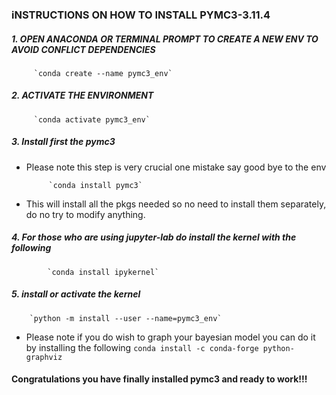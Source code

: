  ### iNSTRUCTIONS ON HOW TO INSTALL PYMC3-3.11.4
 
 ##### 1. OPEN ANACONDA OR TERMINAL PROMPT TO CREATE A NEW ENV TO AVOID CONFLICT DEPENDENCIES
         `conda create --name pymc3_env`
         
 ##### 2. ACTIVATE THE ENVIRONMENT
         `conda activate pymc3_env`

##### 3. Install first the pymc3

* Please note this step is very crucial one mistake say good bye to the env

           `conda install pymc3`
* This will install all the pkgs needed so no need to install them separately, do no try to modify anything.

##### 4. For those who are using jupyter-lab do install the kernel with the following 
            `conda install ipykernel`
            
##### 5. install or activate the kernel
        
        `python -m install --user --name=pymc3_env`
        
* Please note if you do wish to graph your bayesian model you can do it by installing the following
        `conda install -c conda-forge python-graphviz`
        
#### Congratulations you have finally installed pymc3 and ready to work!!! 